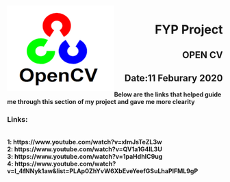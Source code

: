 <img align="left" width="250" height="200" src="./opencv.png">

<h1 align="right"><b>FYP Project</h1>
<h2 align="right">OPEN CV</h2>
<h2 align="right">Date:11 Feburary 2020</h2>
Below are the links that helped guide me through this section of my project and gave me more clearity
<h3 align="left">Links:</h3>
<br>
1:
https://www.youtube.com/watch?v=xlmJsTeZL3w
<br>
2:
https://www.youtube.com/watch?v=QV1a1G4lL3U
<br>
3:
https://www.youtube.com/watch?v=1paHdhIC9ug
<br>
4:
https://www.youtube.com/watch?v=l_4fNNyk1aw&list=PLAp0ZhYvW6XbEveYeefGSuLhaPlFML9gP

